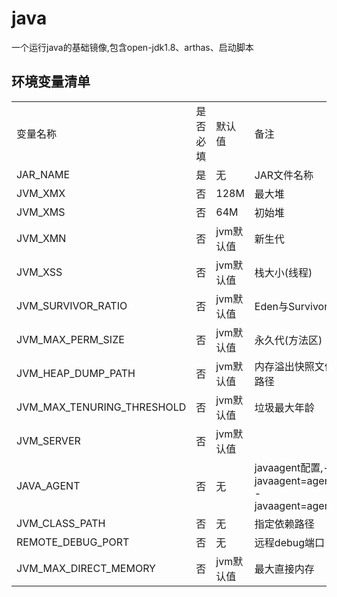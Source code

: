 # java
一个运行java的基础镜像,包含open-jdk1.8、arthas、启动脚本

## 环境变量清单
<table>
<tr>
    <td>变量名称</td>
    <td>是否必填</td>
    <td>默认值</td>
    <td>备注</td>
</tr>
<tr>
    <td>JAR_NAME</td>
    <td>是</td>
    <td>无</td>
    <td>JAR文件名称</td>
</tr>
<tr>
    <td>JVM_XMX</td>
    <td>否</td>
    <td>128M</td>
    <td>最大堆</td>
</tr>
<tr>
    <td>JVM_XMS</td>
    <td>否</td>
    <td>64M</td>
    <td>初始堆</td>
</tr>
<tr>
    <td>JVM_XMN</td>
    <td>否</td>
    <td>jvm默认值</td>
    <td>新生代</td>
</tr>
<tr>
    <td>JVM_XSS</td>
    <td>否</td>
    <td>jvm默认值</td>
    <td>栈大小(线程)</td>
</tr>
<tr>
    <td>JVM_SURVIVOR_RATIO</td>
    <td>否</td>
    <td>jvm默认值</td>
    <td>Eden与Survivor比值</td>
</tr>
<tr>
    <td>JVM_MAX_PERM_SIZE</td>
    <td>否</td>
    <td>jvm默认值</td>
    <td>永久代(方法区)</td>
</tr>
<tr>
    <td>JVM_HEAP_DUMP_PATH</td>
    <td>否</td>
    <td>jvm默认值</td>
    <td>内存溢出快照文件保存路径</td>
</tr>
<tr>
    <td>JVM_MAX_TENURING_THRESHOLD</td>
    <td>否</td>
    <td>jvm默认值</td>
    <td>垃圾最大年龄</td>
</tr>
<tr>
    <td>JVM_SERVER</td>
    <td>否</td>
    <td>jvm默认值</td>
    <td></td>
</tr>
<tr>
    <td>JAVA_AGENT</td>
    <td>否</td>
    <td>无</td>
    <td>javaagent配置,-javaagent=agent1.jar -javaagent=agent2.jar</td>
</tr>
<tr>
    <td>JVM_CLASS_PATH</td>
    <td>否</td>
    <td>无</td>
    <td>指定依赖路径</td>
</tr>
<tr>
    <td>REMOTE_DEBUG_PORT</td>
    <td>否</td>
    <td>无</td>
    <td>远程debug端口</td>
</tr>
<tr>
    <td>JVM_MAX_DIRECT_MEMORY</td>
    <td>否</td>
    <td>jvm默认值</td>
    <td>最大直接内存</td>
</tr>
</table>
